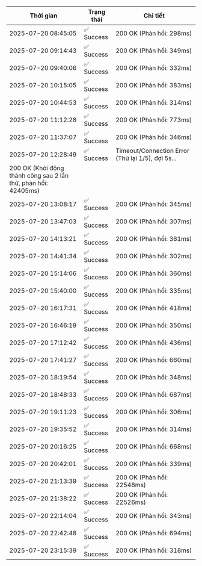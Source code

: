 | Thời gian | Trạng thái | Chi tiết |
|---|---|---|
| 2025-07-20 08:45:05 | ✅ Success | 200 OK (Phản hồi: 298ms) |
| 2025-07-20 09:14:43 | ✅ Success | 200 OK (Phản hồi: 349ms) |
| 2025-07-20 09:40:06 | ✅ Success | 200 OK (Phản hồi: 332ms) |
| 2025-07-20 10:15:05 | ✅ Success | 200 OK (Phản hồi: 383ms) |
| 2025-07-20 10:44:53 | ✅ Success | 200 OK (Phản hồi: 314ms) |
| 2025-07-20 11:12:28 | ✅ Success | 200 OK (Phản hồi: 773ms) |
| 2025-07-20 11:37:07 | ✅ Success | 200 OK (Phản hồi: 346ms) |
| 2025-07-20 12:28:49 | ✅ Success | Timeout/Connection Error (Thử lại 1/5), đợi 5s...
200 OK (Khởi động thành công sau 2 lần thử, phản hồi: 42405ms) |
| 2025-07-20 13:08:17 | ✅ Success | 200 OK (Phản hồi: 345ms) |
| 2025-07-20 13:47:03 | ✅ Success | 200 OK (Phản hồi: 307ms) |
| 2025-07-20 14:13:21 | ✅ Success | 200 OK (Phản hồi: 381ms) |
| 2025-07-20 14:41:34 | ✅ Success | 200 OK (Phản hồi: 302ms) |
| 2025-07-20 15:14:06 | ✅ Success | 200 OK (Phản hồi: 360ms) |
| 2025-07-20 15:40:00 | ✅ Success | 200 OK (Phản hồi: 335ms) |
| 2025-07-20 16:17:31 | ✅ Success | 200 OK (Phản hồi: 418ms) |
| 2025-07-20 16:46:19 | ✅ Success | 200 OK (Phản hồi: 350ms) |
| 2025-07-20 17:12:42 | ✅ Success | 200 OK (Phản hồi: 436ms) |
| 2025-07-20 17:41:27 | ✅ Success | 200 OK (Phản hồi: 660ms) |
| 2025-07-20 18:19:54 | ✅ Success | 200 OK (Phản hồi: 348ms) |
| 2025-07-20 18:48:33 | ✅ Success | 200 OK (Phản hồi: 687ms) |
| 2025-07-20 19:11:23 | ✅ Success | 200 OK (Phản hồi: 306ms) |
| 2025-07-20 19:35:52 | ✅ Success | 200 OK (Phản hồi: 314ms) |
| 2025-07-20 20:16:25 | ✅ Success | 200 OK (Phản hồi: 668ms) |
| 2025-07-20 20:42:01 | ✅ Success | 200 OK (Phản hồi: 339ms) |
| 2025-07-20 21:13:39 | ✅ Success | 200 OK (Phản hồi: 22548ms) |
| 2025-07-20 21:38:22 | ✅ Success | 200 OK (Phản hồi: 22526ms) |
| 2025-07-20 22:14:04 | ✅ Success | 200 OK (Phản hồi: 343ms) |
| 2025-07-20 22:42:48 | ✅ Success | 200 OK (Phản hồi: 694ms) |
| 2025-07-20 23:15:39 | ✅ Success | 200 OK (Phản hồi: 318ms) |
